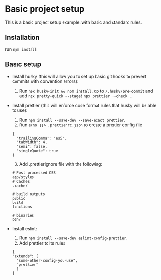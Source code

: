 # Basic project setup

This is a basic project setup example. with basic and standard rules.

## Installation

run `npm install`

## Basic setup

- Install husky (this will allow you to set up basic git hooks to prevent commits with convention errors):
  1. Run `npx husky-init && npm install`, go to `/.husky/pre-commit` and add `npx pretty-quick --staged` `npx prettier --check .`.
- Install prettier (this will enforce code format rules that husky will be able to use):

  1. Run `npm install --save-dev --save-exact prettier`.
  2. Run `echo {}> .prettierrc.json` to create a prettier config file

  ```
  {
    "trailingComma": "es5",
    "tabWidth": 4,
    "semi": false,
    "singleQuote": true
  }
  ```

  3. Add .prettierignore file with the following:

  ```
  # Post processed CSS
  app/styles
  # Caches
  .cache/

  # build outputs
  public
  build
  functions

  # binaries
  bin/
  ```

- Install eslint:
  1. Run `npm install --save-dev eslint-config-prettier`.
  2. Add prettier to its rules
  ```
  {
  "extends": [
    "some-other-config-you-use",
    "prettier"
    ]
  }
  ```
